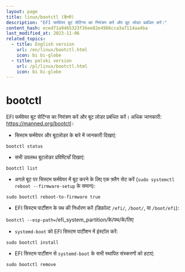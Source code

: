 ```yaml
---
layout: page
title: linux/bootctl (हिन्दी)
description: "EFI फर्मवेयर बूट सेटिंग्स का नियंत्रण करें और बूट लोडर प्रबंधित करें।"
content_hash: eced71a9465323f36ee82e4986cca3a7114aa4ba
last_modified_at: 2023-11-06
related_topics:
  - title: English version
    url: /en/linux/bootctl.html
    icon: bi bi-globe
  - title: polski version
    url: /pl/linux/bootctl.html
    icon: bi bi-globe
---
```

# bootctl

EFI फर्मवेयर बूट सेटिंग्स का नियंत्रण करें और बूट लोडर प्रबंधित करें।
अधिक जानकारी: <https://manned.org/bootctl>।

- सिस्टम फर्मवेयर और बूटलोडर के बारे में जानकारी दिखाएं:

`bootctl status`

- सभी उपलब्ध बूटलोडर प्रविष्टियाँ दिखाएं:

`bootctl list`

- अगले बूट पर सिस्टम फर्मवेयर में बूट करने के लिए एक फ़्लैग सेट करें (`sudo systemctl reboot --firmware-setup` के समान):

`sudo bootctl reboot-to-firmware true`

- EFI सिस्टम पार्टीशन के पथ की निर्धारण करें (डिफ़ॉल्ट `/efi/`, `/boot/`, या `/boot/efi`):

`bootctl --esp-path=`<span class="tldr-var badge badge-pill bg-dark-lm bg-white-dm text-white-lm text-dark-dm font-weight-bold">/efi_system_partition/के/पथ/के/लिए</span>

- `systemd-boot` को EFI सिस्टम पार्टीशन में इंस्टॉल करें:

`sudo bootctl install`

- EFI सिस्टम पार्टीशन से `systemd-boot` के सभी स्थापित संस्करणों को हटाएं:

`sudo bootctl remove`
